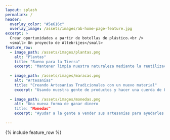 ```yaml
---
layout: splash
permalink: /
header:
  overlay_color: "#5e616c"
  overlay_image: /assets/images/ab-home-page-feature.jpg
excerpt: >
  Crear oportunidades a partir de botellas de plástico.<br />
  <small> Un proyecto de Altebrijes</small>
feature_row:
  - image_path: /assets/images/plantas.png
    alt: "Plantas"
    title: "Bueno para la Tierra"
    excerpt: "Mantener limpia nuestra naturaleza mediante la reutilización de botellas de plástico"
   
  - image_path: /assets/images/maracas.png
    alt: "Artesanías"
    title: "Creando Artesanías Tradicionales con un nuevo material"
    excerpt: "Usando nuestra gente de productos y hacer una cuerda de botellas y usarla para artesanías y otros usos."
    
  - image_path: /assets/images/monedas.png
    alt: "Una nueva forma de ganar dinero
    title: "Monedas"
    excerpt: "Ayudar a la gente a vender sus artesanías para ayudarles a obtener ingresos"
        
---
```


{% include feature_row %}